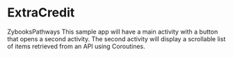 # ExtraCredit
 ZybooksPathways
 This sample app will have a main activity with a button that opens a second activity. 
 The second activity will display a scrollable list of items retrieved from an API using Coroutines.
